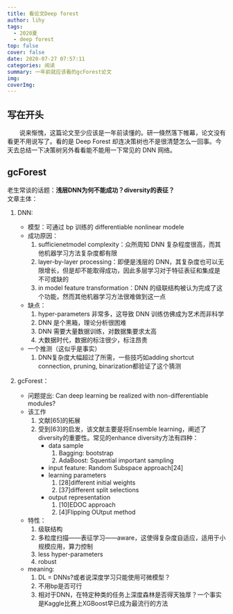 ```yaml
---
title: 看论文Deep forest
author: lihy
tags:
  - 2020夏
  - deep forest
top: false
cover: false
date: 2020-07-27 07:57:11
categories: 阅读
summary: 一年前就应该看的gcForest论文
img:
coverImg:
---
```


## 写在开头

&emsp;&emsp;说来惭愧，这篇论文至少应该是一年前读懂的。研一倏然落下帷幕，论文没有看更不用说写了。看的是 Deep Forest 却连决策树也不是很清楚怎么一回事。今天去总结一下决策树另外看看能不能用一下常见的 DNN 网络。

## gcForest

老生常谈的话题：**浅层DNN为何不能成功？diversity的表征？**  
文章主体：

1. DNN:

   - 模型：可通过 bp 训练的 differentiable nonlinear modele
   - 成功原因：
     1. sufficienetmodel complexity：众所周知 DNN 复杂程度很高，而其他机器学习方法复杂度都有限
     2. layer-by-layer processing：即便是浅层的 DNN，其复杂度也可以无限增长，但是却不能取得成功，因此多层学习对于特征表征和集成是不可或缺的
     3. in model feature transformation：DNN 的级联结构被认为完成了这个功能，然而其他机器学习方法很难做到这一点
   - 缺点：
     1. hyper-parameters 非常多，这导致 DNN 训练仿佛成为艺术而非科学
     2. DNN 是个黑箱，理论分析很困难
     3. DNN 需要大量数据训练，对数据集要求太高
     4. 大数据时代，数据的标注很少，标注昂贵
   - 一个推测（这似乎是事实）
     1. DNN复杂度大幅超过了所需，一些技巧如adding shortcut connection, pruning, binarization都验证了这个猜测
2. gcForest：
   - 问题提出: Can deep learning be realized with non-differentiable modules?
   - 该工作
       1. 文献[65]的拓展
       2. 受到[63]的启发，该文献主要是将Ensemble learning，阐述了diversity的重要性。常见的enhance diversity方法有四种：
           - data sample
               1. Bagging: bootstrap
               2. AdaBoost: Squential important sampling
           - input feature: Random Subspace approach[24]
           - learning parameters
               1. [28]different initial weights
               2. [37]different split selections
           - output representation
               1. [10]EDOC approach
               2. [4]Flipping OUtput method
   - 特性：
       1. 级联结构
       2. 多粒度扫描——表征学习——aware，这使得复杂度自适应，适用于小规模应用，算力控制
       3. less hyper-parameters
       4. robust
   - meaning:
       1. DL = DNNs?或者说深度学习只能使用可微模型？
       2. 不用bp是否可行
       3. 相对于DNN，在特定种类的任务上深度森林是否得天独厚？一个事实是Kaggle比赛上XGBoost早已成为最流行的方法
